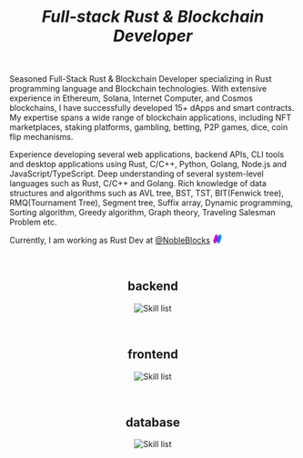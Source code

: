 <h1 align="center"><i>Full-stack Rust & Blockchain Developer</i></h1>
<br>
<p>Seasoned Full-Stack Rust & Blockchain Developer specializing in Rust programming language and Blockchain technologies. With extensive experience in Ethereum, Solana, Internet Computer, and Cosmos blockchains, I have successfully developed 15+ dApps and smart contracts. My expertise spans a wide range of blockchain applications, including NFT marketplaces, staking platforms, gambling, betting, P2P games, dice, coin flip mechanisms.</p>
<p>Experience developing several web applications, backend APIs, CLI tools and desktop applications using Rust, C/C++, Python, Golang, Node.js and JavaScript/TypeScript. Deep understanding of several system-level languages such as Rust, C/C++ and Golang. Rich knowledge of data structures and algorithms such as AVL tree, BST, TST, BIT(Fenwick tree), RMQ(Tournament Tree), Segment tree, Suffix array, Dynamic programming, Sorting algorithm, Greedy algorithm, Graph theory, Traveling Salesman Problem etc.</p>
<p>Currently, I am working as Rust Dev at <a href="https://nobleblocks.com">@NobleBlocks</a><img src="./assets/nobleblocks.png" width="15" height="15" style="padding-left:5px"></p>

<br>
<h2 align="center">backend</h4>
<p align="center">
  <picture>
    <img alt="Skill list" src="https://skillicons.dev/icons?i=rust,rocket,c,cpp,golang,python,nodejs">
  </picture>
</p>
<br>
<h2 align="center">frontend</h4>
<p align="center">
  <picture>
    <img alt="Skill list" src="https://skillicons.dev/icons?i=html,css,js,ts,react,next">
  </picture>
</p>
<br>
<h2 align="center">database</h4>
<p align="center">
  <picture>
    <img alt="Skill list" src="https://skillicons.dev/icons?i=mysql,postgresql,sqlite,mongodb,redis">
  </picture>
</p>
